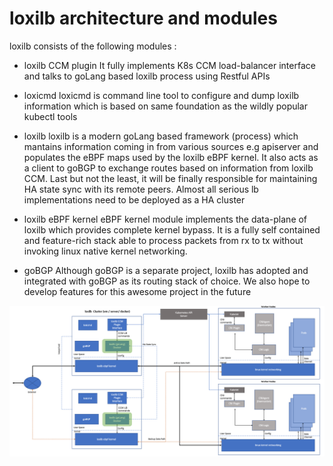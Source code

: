 # loxilb architecture and modules

loxilb consists of the following modules :
- loxilb CCM plugin
  It fully implements K8s CCM load-balancer interface and talks to goLang based loxilb process using Restful APIs
  
- loxicmd
  loxicmd is command line tool  to configure and dump loxilb information which is based on same foundation as the wildly popular kubectl tools
  
- loxilb 
  loxilb is a modern goLang based framework (process) which mantains information coming in from various sources e.g apiserver and populates the eBPF maps used by the loxilb eBPF kernel. It also acts as a client to goBGP to exchange routes based on information from loxilb CCM. Last but not the least, it will be finally responsible for maintaining HA state sync with its remote peers. Almost all serious lb implementations need to be deployed as a HA cluster  
  
- loxilb eBPF kernel
  eBPF kernel module implements the data-plane of loxilb which provides complete kernel bypass. It is a fully self contained and feature-rich stack able to process packets from rx to tx without invoking linux native kernel networking.
  
- goBGP 
  Although goBGP is a separate project, loxilb has adopted and integrated with goBGP as its routing stack of choice. We also hope to develop features for this awesome project in the future 

![loxilb topology](photos/arch.png)
